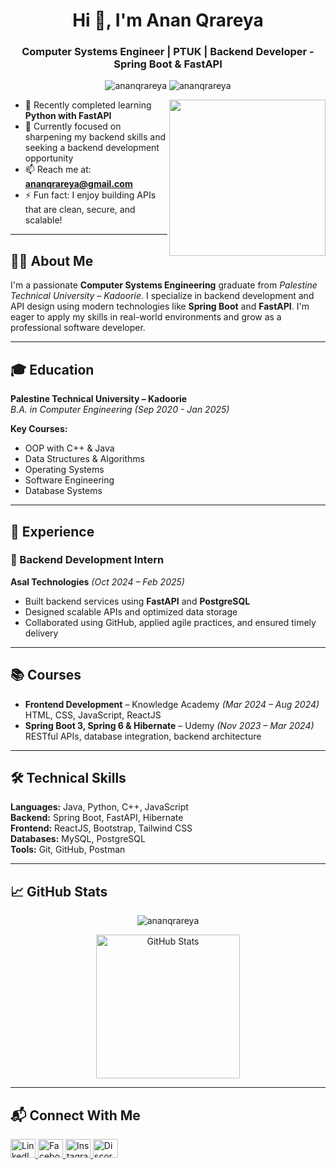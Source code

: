 <h1 align="center">Hi 👋, I'm Anan Qrareya</h1>
<h3 align="center">Computer Systems Engineer | PTUK | Backend Developer - Spring Boot & FastAPI</h3>

<p align="center">
  <img src="https://komarev.com/ghpvc/?username=ananqrareya&label=Profile%20views&color=0e75b6&style=flat" alt="ananqrareya" />
  <img src="https://img.shields.io/github/followers/ananqrareya?label=Followers" alt="ananqrareya" />
</p>

<img align="right" src="https://user-images.githubusercontent.com/63050133/156676671-d5b2e362-97d4-4404-9447-dd71ddfea82f.gif" width="250px"/>

- 🚀 Recently completed learning **Python with FastAPI**
- 🎯 Currently focused on sharpening my backend skills and seeking a backend development opportunity
- 📫 Reach me at: **ananqrareya@gmail.com**
- ⚡ Fun fact: I enjoy building APIs that are clean, secure, and scalable!

---

## 👨‍💻 About Me

I'm a passionate **Computer Systems Engineering** graduate from *Palestine Technical University – Kadoorie*. I specialize in backend development and API design using modern technologies like **Spring Boot** and **FastAPI**. I'm eager to apply my skills in real-world environments and grow as a professional software developer.

---

## 🎓 Education

**Palestine Technical University – Kadoorie**  
*B.A. in Computer Engineering (Sep 2020 - Jan 2025)*

**Key Courses:**  
- OOP with C++ & Java  
- Data Structures & Algorithms  
- Operating Systems  
- Software Engineering  
- Database Systems

---

## 💼 Experience

### 🚀 Backend Development Intern  
**Asal Technologies** *(Oct 2024 – Feb 2025)*  
- Built backend services using **FastAPI** and **PostgreSQL**  
- Designed scalable APIs and optimized data storage  
- Collaborated using GitHub, applied agile practices, and ensured timely delivery  

---

## 📚 Courses

- **Frontend Development** – Knowledge Academy *(Mar 2024 – Aug 2024)*  
  HTML, CSS, JavaScript, ReactJS  
- **Spring Boot 3, Spring 6 & Hibernate** – Udemy *(Nov 2023 – Mar 2024)*  
  RESTful APIs, database integration, backend architecture

---

## 🛠️ Technical Skills

**Languages:** Java, Python, C++, JavaScript  
**Backend:** Spring Boot, FastAPI, Hibernate  
**Frontend:** ReactJS, Bootstrap, Tailwind CSS  
**Databases:** MySQL, PostgreSQL  
**Tools:** Git, GitHub, Postman  

---


## 📈 GitHub Stats

<p align="center">
  <img src="https://github-readme-streak-stats.herokuapp.com/?user=ananqrareya&theme=tokyonight_duo" alt="ananqrareya" />
</p>
<p align="center">
  <img alt="GitHub Stats" src="https://github-readme-stats.vercel.app/api?username=ananqrareya&show_icons=true&count_private=true&locale=en&theme=tokyonight&layout=compact" height="230px"/>
</p>

---

## 📬 Connect With Me

<p align="left">
  <a href="https://www.linkedin.com/in/anan-qrareya-31213a283/" target="_blank">
    <img src="https://raw.githubusercontent.com/rahuldkjain/github-profile-readme-generator/master/src/images/icons/Social/linked-in-alt.svg" alt="LinkedIn" height="30" width="40" />
  </a>
  <a href="https://www.facebook.com/profile.php?id=100010930628618" target="_blank">
    <img src="https://raw.githubusercontent.com/rahuldkjain/github-profile-readme-generator/master/src/images/icons/Social/facebook.svg" alt="Facebook" height="30" width="40" />
  </a>
  <a href="https://instagram.com/alhajj_anan" target="_blank">
    <img src="https://raw.githubusercontent.com/rahuldkjain/github-profile-readme-generator/master/src/images/icons/Social/instagram.svg" alt="Instagram" height="30" width="40" />
  </a>
  <a href="https://discord.gg/anan_alhajj" target="_blank">
    <img src="https://raw.githubusercontent.com/rahuldkjain/github-profile-readme-generator/master/src/images/icons/Social/discord.svg" alt="Discord" height="30" width="40" />
  </a>
</p>

